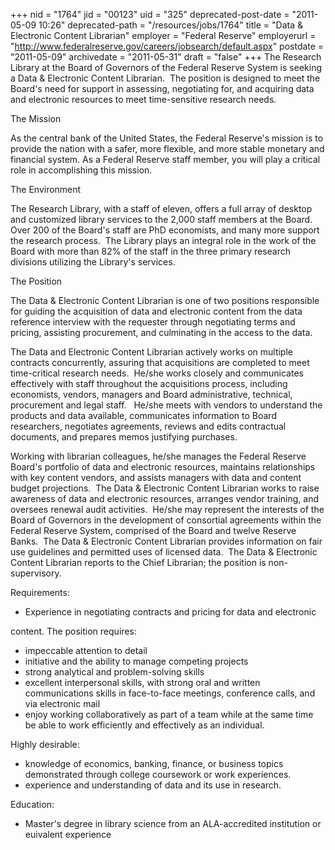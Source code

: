 +++
nid = "1764"
jid = "00123"
uid = "325"
deprecated-post-date = "2011-05-09 10:26"
deprecated-path = "/resources/jobs/1764"
title = "Data & Electronic Content Librarian"
employer = "Federal Reserve"
employerurl = "http://www.federalreserve.gov/careers/jobsearch/default.aspx"
postdate = "2011-05-09"
archivedate = "2011-05-31"
draft = "false"
+++
The Research Library at the Board of Governors of the Federal Reserve
System is seeking a Data & Electronic Content Librarian.  The position
is
designed to meet the Board's need for support in assessing,
negotiating
for, and acquiring data and electronic resources to meet time-sensitive
research needs.

The Mission

As the central bank of the United States, the Federal Reserve's mission
is
to provide the nation with a safer, more flexible, and more stable
monetary
and financial system. As a Federal Reserve staff member, you will play
a
critical role in accomplishing this mission.

The Environment

The Research Library, with a staff of eleven, offers a full array of
desktop and customized library services to the 2,000 staff members at
the
Board. Over 200 of the Board's staff are PhD economists, and many more
support the research process.  The Library plays an integral role in
the
work of the Board with more than 82% of the staff in the three primary
research divisions utilizing the Library's services.

The Position

The Data & Electronic Content Librarian is one of two positions
responsible
for guiding the acquisition of data and electronic content from the
data
reference interview with the requester through negotiating terms and
pricing, assisting procurement, and culminating in the access to the
data.

The Data and Electronic Content Librarian actively works on multiple
contracts concurrently, assuring that acquisitions are completed to
meet
time-critical research needs.  He/she works closely and communicates
effectively with staff throughout the acquisitions process, including
economists, vendors, managers and Board administrative, technical,
procurement and legal staff.   He/she meets with vendors to understand
the
products and data available, communicates information to Board
researchers,
negotiates agreements, reviews and edits contractual documents, and
prepares memos justifying purchases.

Working with librarian colleagues, he/she manages the Federal Reserve
Board's portfolio of data and electronic resources, maintains
relationships
with key content vendors, and assists managers with data and content
budget
projections.  The Data & Electronic Content Librarian works to raise
awareness of data and electronic resources, arranges vendor training,
and
oversees renewal audit activities.  He/she may represent the interests
of
the Board of Governors in the development of consortial agreements
within
the Federal Reserve System, comprised of the Board and twelve Reserve
Banks.  The Data & Electronic Content Librarian provides information on
fair use guidelines and permitted uses of licensed data.  The Data &
Electronic Content Librarian reports to the Chief Librarian; the
position
is non-supervisory.
  
Requirements:

-   Experience in negotiating contracts and pricing for data and
    electronic

content.
The position requires:

-   impeccable attention to detail
-   initiative and the ability to manage competing projects
-   strong analytical and problem-solving skills
-   excellent interpersonal skills, with strong oral and written
    communications skills in face-to-face meetings, conference calls,
    and via electronic mail
-   enjoy working collaboratively as part of a team while at the same
    time be able to work efficiently and effectively as an individual.


Highly desirable:

-   knowledge of economics, banking, finance, or business topics
    demonstrated through college coursework or work experiences.
-   experience and understanding of data and its use in research.


Education:

-   Master's degree in library science from an ALA-accredited
    institution or euivalent experience
